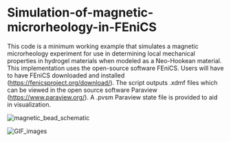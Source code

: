 # Simulation-of-magnetic-microrheology-in-FEniCS

This code is a minimum working example that simulates a magnetic microrheology experiment for use in determining local mechanical properties in hydrogel materials when modeled as a Neo-Hookean material. This implementation uses the open-source software FEniCS. Users will have to have FEniCS downloaded and installed (https://fenicsproject.org/download/). The script outputs .xdmf files which can be viewed in the open source software Paraview (https://www.paraview.org/). A .pvsm Paraview state file is provided to aid in visualization. 

![magnetic_bead_schematic](https://github.com/user-attachments/assets/6166a5e0-24e4-4407-a5e2-0fcdb0ed1a14)

![GIF_images](https://github.com/user-attachments/assets/e06c6931-f2e3-4c38-9da0-ddd683ba437a)
